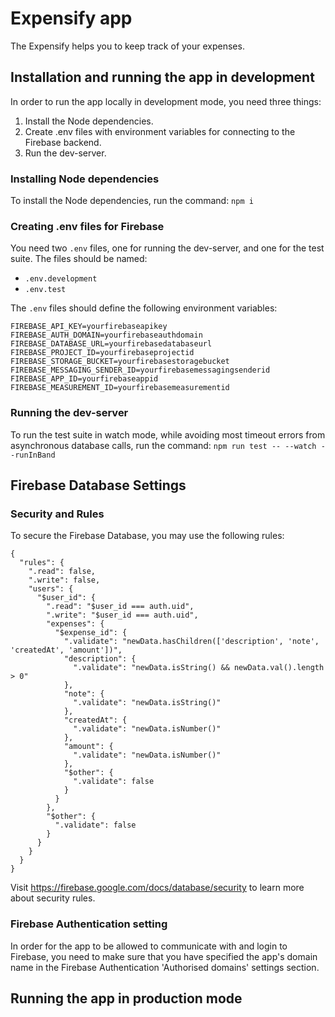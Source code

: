 # Expensify app
The Expensify helps you to keep track of your expenses.

## Installation and running the app in development
In order to run the app locally in development mode, you need three things:
1. Install the Node dependencies.
2. Create .env files with environment variables for connecting to the Firebase backend.
3. Run the dev-server.

### Installing Node dependencies
To install the Node dependencies, run the command:
`npm i`

### Creating .env files for Firebase
You need two `.env` files, one for running the dev-server, and one for the test suite. The files should be named:
- `.env.development`
- `.env.test`

The `.env` files should define the following environment variables:
```
FIREBASE_API_KEY=yourfirebaseapikey
FIREBASE_AUTH_DOMAIN=yourfirebaseauthdomain
FIREBASE_DATABASE_URL=yourfirebasedatabaseurl
FIREBASE_PROJECT_ID=yourfirebaseprojectid
FIREBASE_STORAGE_BUCKET=yourfirebasestoragebucket
FIREBASE_MESSAGING_SENDER_ID=yourfirebasemessagingsenderid
FIREBASE_APP_ID=yourfirebaseappid
FIREBASE_MEASUREMENT_ID=yourfirebasemeasurementid
```

### Running the dev-server
To run the test suite in watch mode, while avoiding most timeout errors from asynchronous database calls, run the command:
`npm run test -- --watch --runInBand`

## Firebase Database Settings
### Security and Rules
To secure the Firebase Database, you may use the following rules:
```
{
  "rules": {
    ".read": false,
    ".write": false,
    "users": {
      "$user_id": {
        ".read": "$user_id === auth.uid",
        ".write": "$user_id === auth.uid",
        "expenses": {
          "$expense_id": {
            ".validate": "newData.hasChildren(['description', 'note', 'createdAt', 'amount'])",
            "description": {
              ".validate": "newData.isString() && newData.val().length > 0"
            },
            "note": {
              ".validate": "newData.isString()"
            },
            "createdAt": {
              ".validate": "newData.isNumber()"
            },
            "amount": {
              ".validate": "newData.isNumber()"
            },
            "$other": {
              ".validate": false
            }
          }
        },
        "$other": {
          ".validate": false
        }
      }
    }
  }
}
```
Visit https://firebase.google.com/docs/database/security to learn more about security rules.

### Firebase Authentication setting
In order for the app to be allowed to communicate with and login to Firebase, you need to make sure that you have specified the app's domain name in the Firebase Authentication 'Authorised domains' settings section.

## Running the app in production mode